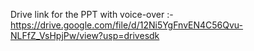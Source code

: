 Drive link for the PPT with voice-over :-
https://drive.google.com/file/d/12Ni5YgFnvEN4C56Qvu-NLFfZ_VsHpjPw/view?usp=drivesdk
